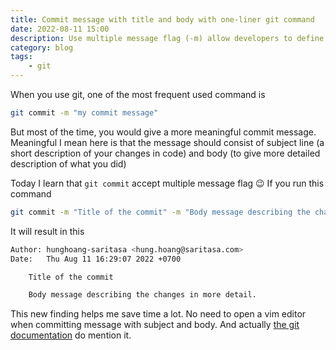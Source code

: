 ```yaml
---
title: Commit message with title and body with one-liner git command
date: 2022-08-11 15:00
description: Use multiple message flag (-m) allow developers to define commit message with title and body without opening an editor.
category: blog
tags:
    - git
---
```


When you use git, one of the most frequent used command is

```bash
git commit -m "my commit message"
```

But most of the time, you would give a more meaningful commit message. Meaningful I mean here is that the message should consist of subject line (a short description of your changes in code) and body (to give more detailed description of what you did)

Today I learn that `git commit` accept multiple message flag 😉
If you run this command
```bash
git commit -m "Title of the commit" -m "Body message describing the changes in more detail."
```

It will result in this
```bash
Author: hunghoang-saritasa <hung.hoang@saritasa.com>
Date:   Thu Aug 11 16:29:07 2022 +0700

    Title of the commit

    Body message describing the changes in more detail.
```

This new finding helps me save time a lot. No need to open a vim editor when committing message with subject and body. And actually [the git documentation](https://git-scm.com/docs/git-commit#Documentation/git-commit.txt--mltmsggt) do mention it.
